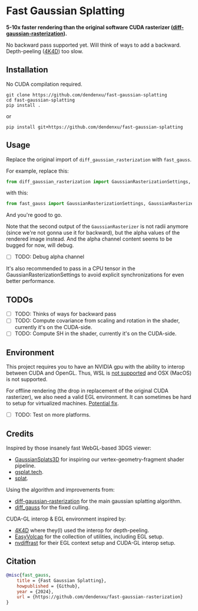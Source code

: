 # Fast Gaussian Splatting

**5-10x faster rendering than the original software CUDA rasterizer ([diff-gaussian-rasterization](https://github.com/graphdeco-inria/diff-gaussian-rasterization)).**

No backward pass supported yet. 
Will think of ways to add a backward. 
Depth-peeling ([4K4D](https://zju3dv.github.io/4k4d)) too slow.

## Installation

No CUDA compilation required.

```shell
git clone https://github.com/dendenxu/fast-gaussian-splatting
cd fast-gaussian-splatting
pip install .
```

or

```shell
pip install git+https://github.com/dendenxu/fast-gaussian-splatting
```

## Usage

Replace the original import of `diff_gaussian_rasterization` with `fast_gauss`.

For example, replace this:

```python
from diff_gaussian_rasterization import GaussianRasterizationSettings, GaussianRasterizer
```

with this:

```python
from fast_gauss import GaussianRasterizationSettings, GaussianRasterizer
```

And you're good to go.

Note that the second output of the `GaussianRasterizer` is not radii anymore (since we're not gonna use it for backward), but the alpha values of the rendered image instead.
And the alpha channel content seems to be bugged for now, will debug.

- [ ] TODO: Debug alpha channel

It's also recommended to pass in a CPU tensor in the GaussianRasterizationSettings to avoid explicit synchronizations for even better performance.

## TODOs

- [ ] TODO: Thinks of ways for backward pass
- [ ] TODO: Compute covariance from scaling and rotation in the shader, currently it's on the CUDA-side.
- [ ] TODO: Compute SH in the shader, currently it's on the CUDA-side.

## Environment

This project requires you to have an NVIDIA gpu with the ability to interop between CUDA and OpenGL.
Thus, WSL is [not supported](https://docs.nvidia.com/cuda/wsl-user-guide/index.html#features-not-yet-supported) and OSX (MacOS) is not supported.

For offline rendering (the drop in replacement of the original CUDA rasterizer), we also need a valid EGL environment.
It can sometimes be hard to setup for virtualized machines. [Potential fix](https://github.com/zju3dv/4K4D/issues/27#issuecomment-2026747401).

- [ ] TODO: Test on more platforms.

## Credits

Inspired by those insanely fast WebGL-based 3DGS viewer:

- [GaussianSplats3D](https://github.com/mkkellogg/GaussianSplats3D) for inspiring our vertex-geometry-fragment shader pipeline.
- [gsplat.tech](https://gsplat.tech/).
- [splat](https://github.com/antimatter15/splat).

Using the algorithm and improvements from:

- [diff-gaussian-rasterization](https://github.com/graphdeco-inria/diff-gaussian-rasterization) for the main gaussian splatting algorithm.
- [diff_gauss](https://github.com/dendenxu/diff-gaussian-rasterization) for the fixed culling.

CUDA-GL interop & EGL environment inspired by:

- [4K4D](https://zju3dv.github.io/4k4d) where they(I) used the interop for depth-peeling.
- [EasyVolcap](https://github.com/zju3dv/EasyVolcap) for the collection of utilities, including EGL setup.
- [nvdiffrast](https://nvlabs.github.io/nvdiffrast) for their EGL context setup and CUDA-GL interop setup.

## Citation

```bibtex
@misc{fast_gauss,  
    title = {Fast Gaussian Splatting},
    howpublished = {Github},  
    year = {2024},
    url = {https://github.com/dendenxu/fast-gaussian-rasterization}
}
```